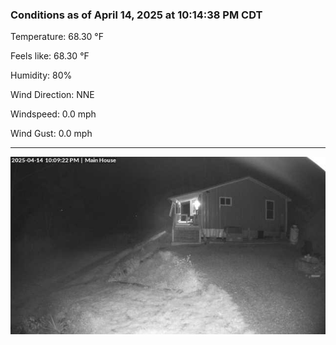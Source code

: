 ### Conditions as of April 14, 2025 at 10:14:38 PM CDT 

Temperature: 68.30 &deg;F

Feels like: 68.30 &deg;F

Humidity: 80%

Wind Direction: NNE

Windspeed: 0.0 mph

Wind Gust: 0.0 mph

---

<img src="./images/latest.jpeg"/>

